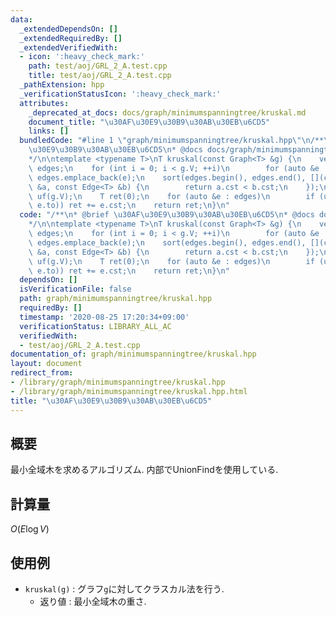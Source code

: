 ```yaml
---
data:
  _extendedDependsOn: []
  _extendedRequiredBy: []
  _extendedVerifiedWith:
  - icon: ':heavy_check_mark:'
    path: test/aoj/GRL_2_A.test.cpp
    title: test/aoj/GRL_2_A.test.cpp
  _pathExtension: hpp
  _verificationStatusIcon: ':heavy_check_mark:'
  attributes:
    _deprecated_at_docs: docs/graph/minimumspanningtree/kruskal.md
    document_title: "\u30AF\u30E9\u30B9\u30AB\u30EB\u6CD5"
    links: []
  bundledCode: "#line 1 \"graph/minimumspanningtree/kruskal.hpp\"\n/**\n* @brief \u30AF\
    \u30E9\u30B9\u30AB\u30EB\u6CD5\n* @docs docs/graph/minimumspanningtree/kruskal.md\n\
    */\n\ntemplate <typename T>\nT kruskal(const Graph<T> &g) {\n    vector<Edge<T>>\
    \ edges;\n    for (int i = 0; i < g.V; ++i)\n        for (auto &e : g.mat[i])\
    \ edges.emplace_back(e);\n    sort(edges.begin(), edges.end(), [](const Edge<T>\
    \ &a, const Edge<T> &b) {\n        return a.cst < b.cst;\n    });\n    UnionFind\
    \ uf(g.V);\n    T ret(0);\n    for (auto &e : edges)\n        if (uf.unite(e.frm,\
    \ e.to)) ret += e.cst;\n    return ret;\n}\n"
  code: "/**\n* @brief \u30AF\u30E9\u30B9\u30AB\u30EB\u6CD5\n* @docs docs/graph/minimumspanningtree/kruskal.md\n\
    */\n\ntemplate <typename T>\nT kruskal(const Graph<T> &g) {\n    vector<Edge<T>>\
    \ edges;\n    for (int i = 0; i < g.V; ++i)\n        for (auto &e : g.mat[i])\
    \ edges.emplace_back(e);\n    sort(edges.begin(), edges.end(), [](const Edge<T>\
    \ &a, const Edge<T> &b) {\n        return a.cst < b.cst;\n    });\n    UnionFind\
    \ uf(g.V);\n    T ret(0);\n    for (auto &e : edges)\n        if (uf.unite(e.frm,\
    \ e.to)) ret += e.cst;\n    return ret;\n}\n"
  dependsOn: []
  isVerificationFile: false
  path: graph/minimumspanningtree/kruskal.hpp
  requiredBy: []
  timestamp: '2020-08-25 17:20:34+09:00'
  verificationStatus: LIBRARY_ALL_AC
  verifiedWith:
  - test/aoj/GRL_2_A.test.cpp
documentation_of: graph/minimumspanningtree/kruskal.hpp
layout: document
redirect_from:
- /library/graph/minimumspanningtree/kruskal.hpp
- /library/graph/minimumspanningtree/kruskal.hpp.html
title: "\u30AF\u30E9\u30B9\u30AB\u30EB\u6CD5"
---
```

## 概要

最小全域木を求めるアルゴリズム. 内部でUnionFindを使用している.

## 計算量

$O(E\log V)$

## 使用例

* `kruskal(g)` : グラフ`g`に対してクラスカル法を行う.
  * 返り値 : 最小全域木の重さ.
